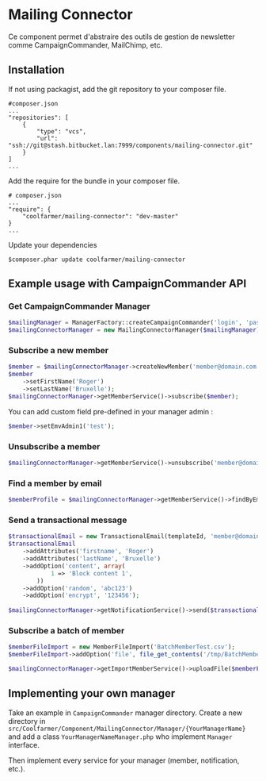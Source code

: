 Mailing Connector
==================

Ce component permet d'abstraire des outils de gestion de newsletter comme CampaignCommander, MailChimp, etc.


## Installation

If not using packagist, add the git repository to your composer file.

    #composer.json
    ...
    "repositories": [
        {
            "type": "vcs",
            "url":  "ssh://git@stash.bitbucket.lan:7999/components/mailing-connector.git"
        }
    ]
    ...

Add the require for the bundle in your composer file.

    # composer.json
    ...
    "require": {
        "coolfarmer/mailing-connector": "dev-master"
    }
    ...

Update your dependencies

    $composer.phar update coolfarmer/mailing-connector


## Example usage with CampaignCommander API

### Get CampaignCommander Manager

```php
$mailingManager = ManagerFactory::createCampaignCommander('login', 'password', 'api_key', 'server');
$mailingConnectorManager = new MailingConnectorManager($mailingManager);
```

### Subscribe a new member

```php
$member = $mailingConnectorManager->createNewMember('member@domain.com');
$member
    ->setFirstName('Roger')
    ->setLastName('Bruxelle');
$mailingConnectorManager->getMemberService()->subscribe($member);
```

You can add custom field pre-defined in your manager admin :

```php
$member->setEmvAdmin1('test');
```

### Unsubscribe a member

```php
$mailingConnectorManager->getMemberService()->unsubscribe('member@domain.com');
```

### Find a member by email

```php
$memberProfile = $mailingConnectorManager->getMemberService()->findByEmail('member@domain.com');
```

### Send a transactional message

```php
$transactionalEmail = new TransactionalEmail(templateId, 'member@domain.com');
$transactionalEmail
    ->addAttributes('firstname', 'Roger')
    ->addAttributes('lastName', 'Bruxelle')
    ->addOption('content', array(
            1 => 'Block content 1',
        ))
    ->addOption('random', 'abc123')
    ->addOption('encrypt', '123456');
    
$mailingConnectorManager->getNotificationService()->send($transactionalEmail);
```

### Subscribe a batch of member

```php
$memberFileImport = new MemberFileImport('BatchMemberTest.csv');
$memberFileImport->addOption('file', file_get_contents('/tmp/BatchMemberTest.csv'));

$mailingConnectorManager->getImportMemberService()->uploadFile($memberFileImport);
```

## Implementing your own manager

Take an example in `CampaignCommander` manager directory.
Create a new directory in `src/Coolfarmer/Component/MailingConnector/Manager/{YourManagerName}` and add a class `YourManagerNameManager.php`
who implement `Manager` interface.

Then implement every service for your manager (member, notification, etc.).